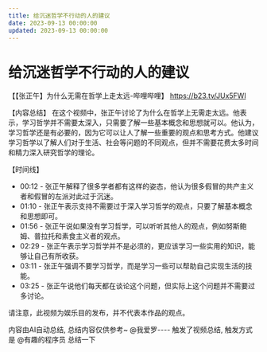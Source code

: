 ```yaml
---
title: 给沉迷哲学不行动的人的建议
date: 2023-09-13 00:00:00
updated: 2023-09-13 00:00:00
---
```


# 给沉迷哲学不行动的人的建议

【【张正午】为什么无需在哲学上走太远-哔哩哔哩】 https://b23.tv/JUx5FWl

【内容总结】
在这个视频中，张正午讨论了为什么在哲学上无需走太远。他表示，学习哲学并不需要太深入，只需要了解一些基本概念和思想就可以。他认为，学习哲学还是有必要的，因为它可以让人了解一些重要的观点和思考方式。他建议学习哲学以了解人们对于生活、社会等问题的不同观点，但并不需要花费太多时间和精力深入研究哲学的理论。

【时间线】
- 00:12 - 张正午解释了很多学者都有这样的姿态，他认为很多假冒的共产主义者和假冒的左派对此过于沉迷。
- 01:10 - 张正午表示支持不需要过于深入学习哲学的观点，只要了解基本概念和思想即可。
- 01:56 - 张正午说如果没有学习哲学，可以听听其他人的观点，例如努斯鲍姆、普拉托和素食主义者的观点。
- 02:29 - 张正午表示学习哲学并不是必须的，更应该学习一些实用的知识，能够让自己有所收获。
- 03:11 - 张正午强调不要学习哲学，而是学习一些可以帮助自己实现生活的技能。
- 03:25 - 张正午说他们每天都在谈论这个问题，但实际上这个问题并不需要过多讨论。

请注意，此视频为娱乐目的发布，并不代表本作品的观点。

内容由AI自动总结, 总结内容仅供参考~ @我爱罗---- 触发了视频总结, 触发方式是 @有趣的程序员 总结一下
